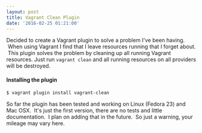 ```yaml
---
layout: post
title: Vagrant Clean Plugin
date: '2016-02-25 01:21:00'
---
```


Decided to create a Vagrant plugin to solve a problem I've been having.  When using Vagrant I find that I leave resources running that I forget about.  This plugin solves the problem by cleaning up all running Vagrant resources.  Just run `vagrant clean` and all running resources on all providers will be destroyed.

#### Installing the plugin

```
$ vagrant plugin install vagrant-clean
```

So far the plugin has been tested and working on Linux (Fedora 23) and Mac OSX.  It's just the first version, there are no tests and little documentation.  I plan on adding that in the future.  So just a warning, your mileage may vary here.